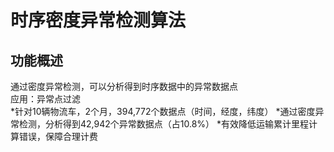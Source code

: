 时序密度异常检测算法
=
功能概述
-
通过密度异常检测，可以分析得到时序数据中的异常数据点<br>
应用：异常点过滤<br>
  *针对10辆物流车，2个月，394,772个数据点（时间，经度，纬度）
  *通过密度异常检测，分析得到42,942个异常数据点（占10.8%）
  *有效降低运输累计里程计算错误，保障合理计费



